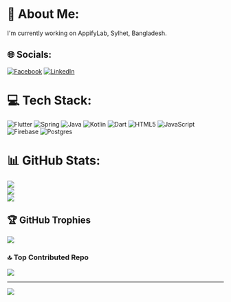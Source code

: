 # 💫 About Me:
I'm currently working on AppifyLab, Sylhet, Bangladesh.


## 🌐 Socials:
[![Facebook](https://img.shields.io/badge/Facebook-%231877F2.svg?logo=Facebook&logoColor=white)](https://facebook.com/minhaz.74692) [![LinkedIn](https://img.shields.io/badge/LinkedIn-%230077B5.svg?logo=linkedin&logoColor=white)](https://linkedin.com/in/minhazul-islam-7ab09a192) 

# 💻 Tech Stack:
![Flutter](https://img.shields.io/badge/Flutter-%2302569B.svg?style=for-the-badge&logo=Flutter&logoColor=white) ![Spring](https://img.shields.io/badge/spring-%236DB33F.svg?style=for-the-badge&logo=spring&logoColor=white) ![Java](https://img.shields.io/badge/java-%23ED8B00.svg?style=for-the-badge&logo=openjdk&logoColor=white) ![Kotlin](https://img.shields.io/badge/kotlin-%237F52FF.svg?style=for-the-badge&logo=kotlin&logoColor=white) ![Dart](https://img.shields.io/badge/dart-%230175C2.svg?style=for-the-badge&logo=dart&logoColor=white) ![HTML5](https://img.shields.io/badge/html5-%23E34F26.svg?style=for-the-badge&logo=html5&logoColor=white) ![JavaScript](https://img.shields.io/badge/javascript-%23323330.svg?style=for-the-badge&logo=javascript&logoColor=%23F7DF1E) ![Firebase](https://img.shields.io/badge/firebase-%23039BE5.svg?style=for-the-badge&logo=firebase) ![Postgres](https://img.shields.io/badge/postgres-%23316192.svg?style=for-the-badge&logo=postgresql&logoColor=white)
# 📊 GitHub Stats:
![](https://github-readme-stats.vercel.app/api?username=minhaz74692&theme=dark&hide_border=false&include_all_commits=false&count_private=true)<br/>
![](https://github-readme-streak-stats.herokuapp.com/?user=minhaz74692&theme=dark&hide_border=false)<br/>
![](https://github-readme-stats.vercel.app/api/top-langs/?username=minhaz74692&theme=dark&hide_border=false&include_all_commits=false&count_private=true&layout=compact)

## 🏆 GitHub Trophies
![](https://github-profile-trophy.vercel.app/?username=minhaz74692&theme=dark&no-frame=true&no-bg=true&margin-w=4)

### 🔝 Top Contributed Repo
![](https://github-contributor-stats.vercel.app/api?username=minhaz74692&limit=5&theme=dark&combine_all_yearly_contributions=true)

---
[![](https://visitcount.itsvg.in/api?id=minhaz74692&icon=0&color=8)](https://visitcount.itsvg.in)

<!-- Proudly created with GPRM ( https://gprm.itsvg.in ) -->
